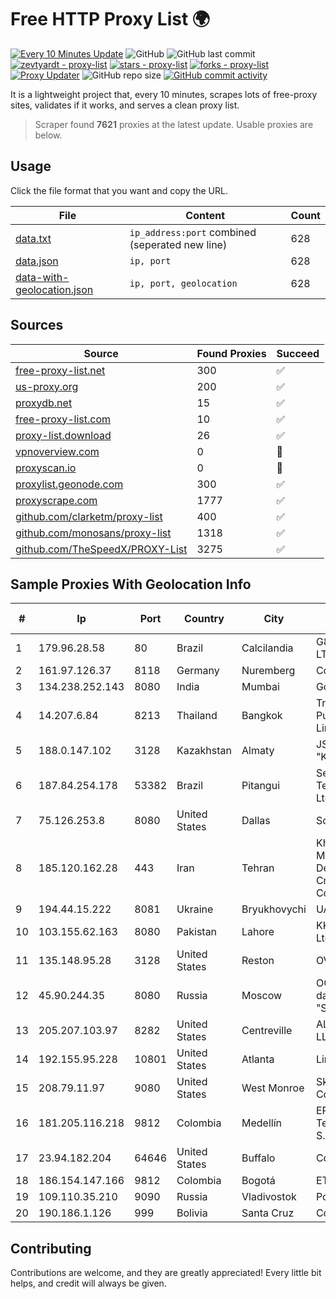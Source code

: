 
# Free HTTP Proxy List 🌍

[![Every 10 Minutes Update](https://github.com/mertguvencli/http-proxy-list/actions/workflows/main.yml/badge.svg?branch=main)](https://github.com/mertguvencli/http-proxy-list/actions/workflows/main.yml)
![GitHub](https://img.shields.io/github/license/mertguvencli/http-proxy-list)
![GitHub last commit](https://img.shields.io/github/last-commit/mertguvencli/http-proxy-list)
[![zevtyardt - proxy-list](https://img.shields.io/static/v1?label=zevtyardt&message=proxy-list&color=blue&logo=github)](https://github.com/zevtyardt/proxy-list "Go to GitHub repo")
[![stars - proxy-list](https://img.shields.io/github/stars/zevtyardt/proxy-list?style=social)](https://github.com/zevtyardt/proxy-list)
[![forks - proxy-list](https://img.shields.io/github/forks/zevtyardt/proxy-list?style=social)](https://github.com/zevtyardt/proxy-list)
[![Proxy Updater](https://github.com/zevtyardt/proxy-list/workflows/Proxy%20Updater/badge.svg)](https://github.com/zevtyardt/proxy-list/actions?query=workflow:"Proxy+Updater")
![GitHub repo size](https://img.shields.io/github/repo-size/zevtyardt/proxy-list)
[![GitHub commit activity](https://img.shields.io/github/commit-activity/m/zevtyardt/proxy-list?logo=commits)](https://github.com/zevtyardt/proxy-list/commits/main)

It is a lightweight project that, every 10 minutes, scrapes lots of free-proxy sites, validates if it works, and serves a clean proxy list.

> Scraper found **7621** proxies at the latest update. Usable proxies are below.

## Usage

Click the file format that you want and copy the URL.

|File|Content|Count|
|----|-------|-----|
|[data.txt](https://raw.githubusercontent.com/mertguvencli/http-proxy-list/main/proxy-list/data.txt)|`ip_address:port` combined (seperated new line)|628|
|[data.json](https://raw.githubusercontent.com/mertguvencli/http-proxy-list/main/proxy-list/data.json)|`ip, port`|628|
|[data-with-geolocation.json](https://raw.githubusercontent.com/mertguvencli/http-proxy-list/main/proxy-list/data-with-geolocation.json)|`ip, port, geolocation`|628|

## Sources

|Source|Found Proxies|Succeed|
|------|-------------|-------|
|[free-proxy-list.net](https://free-proxy-list.net)|300|✅|
|[us-proxy.org](https://www.us-proxy.org)|200|✅|
|[proxydb.net](http://proxydb.net)|15|✅|
|[free-proxy-list.com](https://free-proxy-list.com/?page=&port=&type%5B%5D=http&type%5B%5D=https&up_time=0&search=Search)|10|✅|
|[proxy-list.download](https://www.proxy-list.download/HTTP)|26|✅|
|[vpnoverview.com](https://vpnoverview.com/privacy/anonymous-browsing/free-proxy-servers)|0|🚫|
|[proxyscan.io](https://www.proxyscan.io)|0|🚫|
|[proxylist.geonode.com](https://proxylist.geonode.com/api/proxy-list?limit=300&page=1&sort_by=lastChecked&sort_type=desc&protocols=http,https)|300|✅|
|[proxyscrape.com](https://api.proxyscrape.com/v2/?request=displayproxies&protocol=http&timeout=10000&country=all&ssl=all&anonymity=all)|1777|✅|
|[github.com/clarketm/proxy-list](https://raw.githubusercontent.com/clarketm/proxy-list/master/proxy-list-raw.txt)|400|✅|
|[github.com/monosans/proxy-list](https://raw.githubusercontent.com/monosans/proxy-list/main/proxies/http.txt)|1318|✅|
|[github.com/TheSpeedX/PROXY-List](https://raw.githubusercontent.com/TheSpeedX/PROXY-List/master/http.txt)|3275|✅|


## Sample Proxies With Geolocation Info

|#|Ip|Port|Country|City|Internet Service Provider|
|-|--|----|-------|----|-------------------------|
|1|179.96.28.58|80|Brazil|Calcilandia|G8 NETWORKS LTDA|
|2|161.97.126.37|8118|Germany|Nuremberg|Contabo GmbH|
|3|134.238.252.143|8080|India|Mumbai|Google LLC|
|4|14.207.6.84|8213|Thailand|Bangkok|Triple T Broadband Public Company Limited|
|5|188.0.147.102|3128|Kazakhstan|Almaty|JSC "KazTransCom"|
|6|187.84.254.178|53382|Brazil|Pitangui|Sempre Telecomunicacoes Ltda|
|7|75.126.253.8|8080|United States|Dallas|SoftLayer|
|8|185.120.162.28|443|Iran|Tehran|Khallagh Borhan Market Development for Creative Industries Co|
|9|194.44.15.222|8081|Ukraine|Bryukhovychi|UARNET-LL|
|10|103.155.62.163|8080|Pakistan|Lahore|KK Networks (Pvt) Ltd.|
|11|135.148.95.28|3128|United States|Reston|OVH SAS|
|12|45.90.244.35|8080|Russia|Moscow|OOO "Network of data-centers "Selectel"|
|13|205.207.103.97|8282|United States|Centreville|ALTIUS Broadband, LLC|
|14|192.155.95.228|10801|United States|Atlanta|Linode, LLC|
|15|208.79.11.97|9080|United States|West Monroe|SkyRider Communications|
|16|181.205.116.218|9812|Colombia|Medellín|EPM Telecomunicaciones S.A. E.S.P.|
|17|23.94.182.204|64646|United States|Buffalo|ColoCrossing|
|18|186.154.147.166|9812|Colombia|Bogotá|ETB - Colombia|
|19|109.110.35.210|9090|Russia|Vladivostok|Podryad Nets|
|20|190.186.1.126|999|Bolivia|Santa Cruz|Cotas Ltda.|



## Contributing

Contributions are welcome, and they are greatly appreciated! Every
little bit helps, and credit will always be given.

